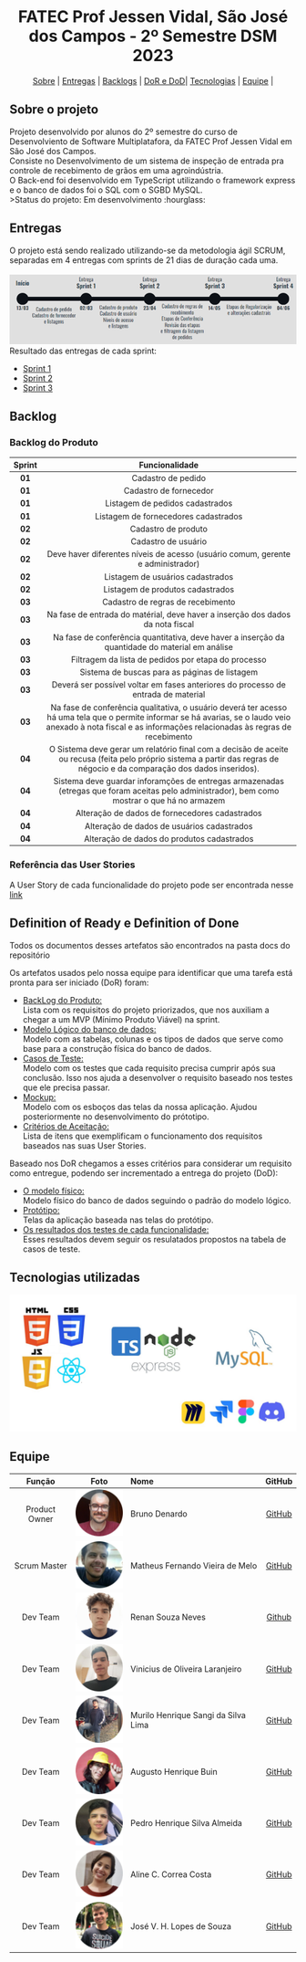 <span id="topo"></span>
<h1 align="center">FATEC Prof Jessen Vidal, São José dos Campos - 2º Semestre DSM 2023</h1>
<p align="center">
    <a href="#sobre">Sobre</a> | 
    <a href="#entregas">Entregas</a> | 
    <a href="#backlogs">Backlogs</a> |
    <a href="#dorDod">DoR e DoD</a>|
    <a href="#tecnologias">Tecnologias</a> | 
    <a href="#equipe">Equipe</a> | 
</p>

<span id="sobre"></span>
<h2> Sobre o projeto </h2> 
Projeto desenvolvido por alunos do 2º semestre do curso de Desenvolviento de Software Multiplatafora, da FATEC Prof Jessen Vidal em São José dos Campos. <br> Consiste no Desenvolvimento de um sistema de inspeção de entrada pra controle de recebimento de grãos em uma agroindústria.<br>
O Back-end foi desenvolvido em TypeScript utilizando o framework express e o banco de dados foi o SQL com o SGBD MySQL.<br>
>Status do projeto: Em desenvolvimento :hourglass:

<span id="entregas"></span>
<h2>Entregas</h2>
O projeto está sendo realizado utilizando-se da metodologia ágil SCRUM, separadas em 4 entregas com sprints de 21 dias de duração cada uma.
<br /><br />
<img src="docs/imagens/linhaTempo.png" src="Linha do tempo">
<br />
Resultado das entregas de cada sprint:

* <a href="docs/sprint1/demo_sprint1.gif">Sprint 1</a>
* <a href="docs/sprint2/demo_sprint2.gif">Sprint 2</a>
* <a href="docs/sprint3/demo_sprint3.gif">Sprint 3</a>
<span id="backlogs"></span>
<h2>Backlog</h2>
<h3>Backlog do Produto</h3>

| Sprint | Funcionalidade |
| :--:   | :-----------:  |
| **01** | Cadastro de pedido |
| **01** | Cadastro de fornecedor | 
| **01** | Listagem de pedidos cadastrados |
| **01** | Listagem de fornecedores cadastrados |
| **02** | Cadastro de produto | 
| **02** | Cadastro de usuário |
| **02** | Deve haver diferentes níveis de acesso (usuário comum, gerente e administrador) | 
| **02** | Listagem de usuários cadastrados | 
| **02** | Listagem de produtos cadastrados |
| **03** | Cadastro de regras de recebimento | 
| **03** | Na fase de entrada do matérial, deve haver a inserção dos dados da nota fiscal |
| **03** | Na fase de conferência quantitativa, deve haver a inserção da quantidade do material em análise |
| **03** | Filtragem da lista de pedidos por etapa do processo |
| **03** | Sistema de buscas para as páginas de listagem | 
| **03** | Deverá ser possível voltar em fases anteriores do processo de entrada de material |
| **03** | Na fase de conferência qualitativa, o usuário deverá ter acesso há uma tela que o permite informar se há avarias, se o laudo veio anexado à nota fiscal e as informações relacionadas às regras de recebimento |
| **04** | O Sistema deve gerar um relatório final com a decisão de aceite ou recusa (feita pelo próprio sistema a partir das regras de négocio e da comparação dos dados inseridos). |
| **04** | Sistema deve guardar inforamções de entregas armazenadas (etregas que foram aceitas pelo administrador), bem como mostrar o que há no armazem |
| **04** | Alteração de dados de fornecedores cadastrados |
| **04** | Alteração de dados de usuários cadastrados |
| **04** | Alteração de dados do produtos cadastrados |

<h3>Referência das User Stories</h3>

A User Story de cada funcionalidade do projeto pode ser encontrada nesse <a href="docs/userStory.png">link</a><br />

<span id="dorDod"></span>

<h2>Definition of Ready e Definition of Done</h2>
Todos os documentos desses artefatos são encontrados na pasta docs do repositório

Os artefatos usados pelo nossa equipe para identificar que uma tarefa está pronta para ser iniciado (DoR) foram:
* <a href="#backlogs">BackLog do Produto:</a><br />
Lista com os requisitos do projeto priorizados, que nos auxiliam a chegar a um MVP (Mínimo Produto Viável) na sprint.
* <a href="docs/modelo_logico.jpg">Modelo Lógico do banco de dados:</a><br />
Modelo com as tabelas, colunas e os tipos de dados que serve como base para a construção física do banco de dados.
* <a href="docs/casosTeste/">Casos de Teste:</a><br />
Modelo com os testes que cada requisito precisa cumprir após sua conclusão. Isso nos ajuda a desenvolver o requisito baseado nos testes que ele precisa passar.
* <a href="docs/Sabiá-Mockup.jpg">Mockup:</a><br />
Modelo com os esboços das telas da nossa aplicação. Ajudou posteriormente no desenvolvimento do prótotipo.
* <a href="docs/criteriosAceitacao.pdf">Critérios de Aceitação:</a><br />
Lista de itens que exemplificam o funcionamento dos requisitos baseados nas suas User Stories.

Baseado nos DoR chegamos a esses critérios para considerar um requisito como entregue, podendo ser incrementado a entrega do projeto (DoD):
* <a href="backEnd/bd">O modelo físico:</a><br />
Modelo físico do banco de dados seguindo o padrão do modelo lógico.
* <a href="https://www.figma.com/proto/1BLzM65qzng5exjhuqab28/SABI%C3%81?node-id=45-100&starting-point-node-id=45%3A100&scaling=contain" target="_blank">Protótipo:</a><br />
Telas da aplicação baseada nas telas do protótipo.
* <a href="docs/casosTeste/">Os resultados dos testes de cada funcionalidade:</a><br />
Esses resultados devem seguir os resulatados propostos na tabela de casos de teste.

<span id="tecnologias"></span>

<h2> Tecnologias utilizadas </h2>
<img src="docs/imagens/tecnologias1.jpg" alt="HTML5, CSS3, Javascript, Typescript, Node.js, Express, MySQL, Miro, Jira, Figma e Discord">

<span id="equipe"></span>
<h2> Equipe </h2>

|    Função     | Foto       | Nome                                |                     GitHub                   |
| :----------:  | :-----------: | :-----------------------            | :------------------------------------------: |
|   Product Owner    | <img src="docs/imagens/fotoBruno.png" alt="Foto Bruno"> | Bruno Denardo                  | [GitHub](https://github.com/brunodenardo)    |
|   Scrum Master   | <img src="docs/imagens/fotoMatheus.png" alt="Foto Matheus"> | Matheus Fernando Vieira de Melo  | [GitHub](https://github.com/Matheusfvm)      |
| Dev Team | <img src="docs/imagens/fotoRenan.png" alt="Foto Renan"> | Renan Souza Neves                        | [Github](https://github.com/Renan-Neves)     |
| Dev Team  | <img src="docs/imagens/fotoVinicius.png" alt="Foto Vinícius"> | Vinicius de Oliveira Laranjeiro         | [GitHub](https://github.com/noo-e)           |
|   Dev Team    | <img src="docs/imagens/fotoMurilo.png" alt="Foto Murilo"> | Murilo Henrique Sangi da Silva Lima | [GitHub](https://github.com/MuriloLima03)    |
| Dev Team | <img src="docs/imagens/fotoAugusto.png" alt="Foto Augusto"> | Augusto Henrique Buin                    | [GitHub](https://github.com/AugustoBuin)     |
| Dev Team | <img src="docs/imagens/fotoPedro.png" alt="Foto Pedro"> | Pedro Henrique Silva Almeida             | [GitHub](https://github.com/PedroHSdeAlmeida) |
| Dev Team | <img src="docs/imagens/fotoAline.png" alt="Foto Aline"> | Aline C. Correa Costa                   | [GitHub](https://github.com/acorreac) |
| Dev Team | <img src="docs/imagens/fotoJose.png" alt="Foto Jose"> | José V. H. Lopes de Souza                   | [GitHub](https://github.com/HenningerJv) |
